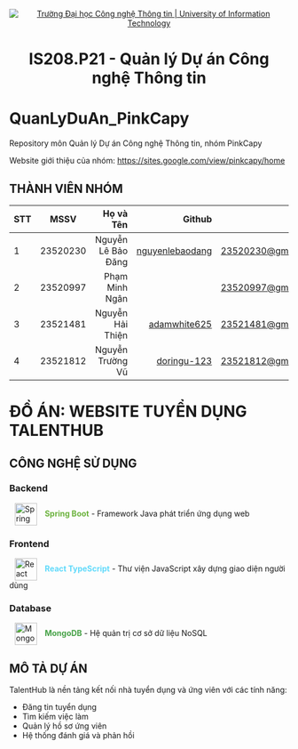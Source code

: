 <p align="center">
  <a href="https://www.uit.edu.vn/" title="Trường Đại học Công nghệ Thông tin" style="border: 5;">
    <img src="https://i.imgur.com/WmMnSRt.png" alt="Trường Đại học Công nghệ Thông tin | University of Information Technology">
  </a>
</p>

<!-- Title -->
<h1 align="center"><b>IS208.P21 - Quản lý Dự án Công nghệ Thông tin</b></h1>

# QuanLyDuAn_PinkCapy
Repository môn Quản lý Dự án Công nghệ Thông tin, nhóm PinkCapy

Website giới thiệu của nhóm: https://sites.google.com/view/pinkcapy/home

## THÀNH VIÊN NHÓM
<a name="thanhvien"></a>

| STT    | MSSV          | Họ và Tên              | Github                                               | Email                   |
| ------ |:-------------:| ----------------------:|-----------------------------------------------------:|-------------------------:
| 1      | 23520230      | Nguyễn Lê Bảo Đăng     | [nguyenlebaodang](https://github.com/nguyenlebaodang)               |23520230@gm.uit.edu.vn   |
| 2      | 23520997      | Phạm Minh Ngân         |     |23520997@gm.uit.edu.vn   |
| 3      | 23521481      | Nguyễn Hải Thiện       | [adamwhite625](https://github.com/adamwhite625)       |23521481@gm.uit.edu.vn   |
| 4      | 23521812      | Nguyễn Trường Vũ       | [doringu-123](https://github.com/doringu-123)         |23521812@gm.uit.edu.vn   |


# ĐỒ ÁN: WEBSITE TUYỂN DỤNG TALENTHUB

## CÔNG NGHỆ SỬ DỤNG

### Backend
<p align="left">
  <img src="https://img.icons8.com/color/48/000000/spring-logo.png" alt="Spring Boot" height="40" style="vertical-align:middle; margin:0px 10px">
  <span style="color:#6DB33F; font-weight:bold">Spring Boot</span> - Framework Java phát triển ứng dụng web
</p>

### Frontend
<p align="left">
  <img src="https://img.icons8.com/color/48/000000/react-native.png" alt="React" height="40" style="vertical-align:middle; margin:0px 10px">
  <span style="color:#61DAFB; font-weight:bold">React TypeScript</span> - Thư viện JavaScript xây dựng giao diện người dùng
</p>

### Database
<p align="left">
  <img src="https://img.icons8.com/color/48/000000/mongodb.png" alt="MongoDB" height="40" style="vertical-align:middle; margin:0px 10px">
  <span style="color:#47A248; font-weight:bold">MongoDB</span> - Hệ quản trị cơ sở dữ liệu NoSQL
</p>

## MÔ TẢ DỰ ÁN
TalentHub là nền tảng kết nối nhà tuyển dụng và ứng viên với các tính năng:
- Đăng tin tuyển dụng
- Tìm kiếm việc làm
- Quản lý hồ sơ ứng viên
- Hệ thống đánh giá và phản hồi
